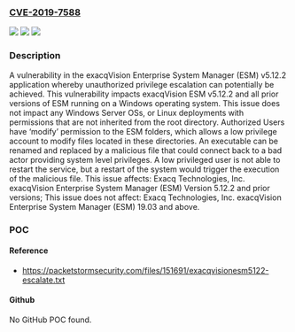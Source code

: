 ### [CVE-2019-7588](https://cve.mitre.org/cgi-bin/cvename.cgi?name=CVE-2019-7588)
![](https://img.shields.io/static/v1?label=Product&message=exacqVision%20Enterprise%20System%20Manager%20(ESM)&color=blue)
![](https://img.shields.io/static/v1?label=Version&message=1.x%3C%3D%205.12.2%20&color=brighgreen)
![](https://img.shields.io/static/v1?label=Vulnerability&message=The%20exacqVision%20Enterprise%20System%20Manager%20(ESM)%20privilege%20escalation%20vulnerability%20is%20possible%20due%20to%20insecure%20file%20permission%20in%20the%20Windows%20operating%20system.&color=brighgreen)

### Description

A vulnerability in the exacqVision Enterprise System Manager (ESM) v5.12.2 application whereby unauthorized privilege escalation can potentially be achieved. This vulnerability impacts exacqVision ESM v5.12.2 and all prior versions of ESM running on a Windows operating system. This issue does not impact any Windows Server OSs, or Linux deployments with permissions that are not inherited from the root directory. Authorized Users have ‘modify’ permission to the ESM folders, which allows a low privilege account to modify files located in these directories. An executable can be renamed and replaced by a malicious file that could connect back to a bad actor providing system level privileges. A low privileged user is not able to restart the service, but a restart of the system would trigger the execution of the malicious file. This issue affects: Exacq Technologies, Inc. exacqVision Enterprise System Manager (ESM) Version 5.12.2 and prior versions; This issue does not affect: Exacq Technologies, Inc. exacqVision Enterprise System Manager (ESM) 19.03 and above.

### POC

#### Reference
- https://packetstormsecurity.com/files/151691/exacqvisionesm5122-escalate.txt

#### Github
No GitHub POC found.

